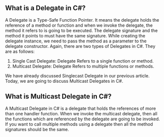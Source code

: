 ## What is a Delegate in C#?
A Delegate is a Type-Safe Function Pointer. It means the delegate holds the
reference of a method or function and when we invoke the delegate, the method
it refers to is going to be executed. The delegate signature and the method it
points to must have the same signature. While creating the delegate instance,
we need to pass the method as a parameter to the delegate constructor.  Again,
there are two types of Delegates in C#. They are as follows:

1. Single Cast Delegate: Delegate Refers to a single function or method.
2. Multicast Delegate: Delegate Refers to multiple functions or methods.

We have already discussed Singlecast Delegate in our previous article.
Today, we are going to discuss Multicast Delegates in C#.

## What is Multicast Delegate in C#?
A Multicast Delegate in C# is a delegate that holds the references of more than
one handler function. When we invoke the multicast delegate, then all the functions
which are referenced by the delegate are going to be invoked.
If you want to call multiple methods using a delegate then all the method
signatures should be the same. 